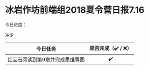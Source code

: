 # 冰岩作坊前端组2018夏令营日报7.16

今日进度：

冲少

|       今日任务       | 是否完成（✔️ / ❌） |
| :--------------: | :----------: |
| 红宝石阅读到第9章并完成思维导图 |      ✔️      |
